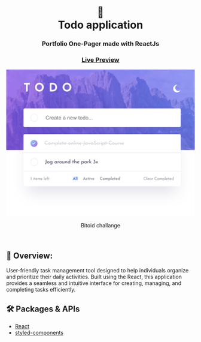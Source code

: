 <div align="center">
  <h1>📅<br>Todo application</h1>
  <h3>Portfolio One-Pager made with ReactJs</h3>
  <h3><a href="https://matthewjigalin-react-portfolio.netlify.app/" target="_blank">Live Preview</a></h3>
</div>

<div align="center"><img src="https://github.com/DavitGe/todo-app/blob/main/Screenshot%202023-05-20%20at%2020.40.39.png?raw=true" /></div>
<div align="center">
  <p>Bitoid challange</p>
</div>

<br>

## 💬 Overview:
User-friendly task management tool designed to help individuals organize and prioritize their daily activities. Built using the React, this application provides a seamless and intuitive interface for creating, managing, and completing tasks efficiently.

## 🛠️ Packages & APIs

- [React](https://reactjs.org/)
- [styled-components](https://styled-components.com/)

